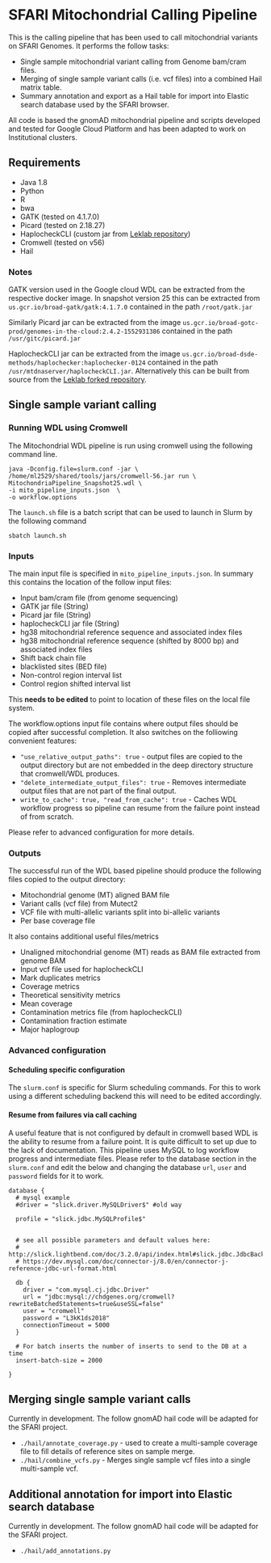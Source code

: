 # SFARI Mitochondrial Calling Pipeline
This is the calling pipeline that has been used to call mitochondrial variants on SFARI Genomes. It performs the follow tasks:
* Single sample mitochondrial variant calling from Genome bam/cram files.
* Merging of single sample variant calls (i.e. vcf files) into a combined Hail matrix table. 
* Summary annotation and export as a Hail table for import into Elastic search database used by the SFARI browser. 

All code is based the gnomAD mitochondrial pipeline and scripts developed and tested for Google Cloud Platform and has been adapted to work on Institutional clusters.

## Requirements

* Java 1.8
* Python
* R
* bwa
* GATK (tested on 4.1.7.0)
* Picard (tested on 2.18.27)
* HaplocheckCLI (custom jar from [Leklab repository](https://github.com/leklab/haplocheckCLI))
* Cromwell (tested on v56)
* Hail

### Notes
GATK version used in the Google cloud WDL can be extracted from the respective docker image. In snapshot version 25 this can be extracted from `us.gcr.io/broad-gatk/gatk:4.1.7.0` contained in the path `/root/gatk.jar`  


Similarly Picard jar can be extracted from the image `us.gcr.io/broad-gotc-prod/genomes-in-the-cloud:2.4.2-1552931386` contained in the path `/usr/gitc/picard.jar`  
  

HaplocheckCLI jar can be extracted from the image `us.gcr.io/broad-dsde-methods/haplochecker:haplochecker-0124` contained in the path `/usr/mtdnaserver/haplocheckCLI.jar`. Alternatively this can be built from source from the [Leklab forked repository](https://github.com/leklab/haplocheckCLI).  


## Single sample variant calling

### Running WDL using Cromwell
The Mitochondrial WDL pipeline is run using cromwell using the following command line.
```
java -Dconfig.file=slurm.conf -jar \
/home/ml2529/shared/tools/jars/cromwell-56.jar run \
MitochondriaPipeline_Snapshot25.wdl \
-i mito_pipeline_inputs.json  \
-o workflow.options

```

The `launch.sh` file is a batch script that can be used to launch in Slurm by the following command  
```
sbatch launch.sh
```

### Inputs
The main input file is specified in `mito_pipeline_inputs.json`. In summary this contains the location of the follow input files:
* Input bam/cram file (from genome sequencing)
* GATK jar file (String)
* Picard jar file (String)
* haplocheckCLI jar file (String)
* hg38 mitochondrial reference sequence and associated index files
* hg38 mitochondrial reference sequence (shifted by 8000 bp) and associated index files
* Shift back chain file
* blacklisted sites (BED file)
* Non-control region interval list
* Control region shifted interval list

This **needs to be edited** to point to location of these files on the local file system.  


The workflow.options input file contains where output files should be copied after successful completion. It also switches on the folliowing convenient features:
* `"use_relative_output_paths": true` - output files are copied to the output directory but are not embedded in the deep directory structure that cromwell/WDL produces.
* `"delete_intermediate_output_files": true` - Removes intermediate output files that are not part of the final output.
* `write_to_cache": true, "read_from_cache": true` - Caches WDL workflow progress so pipeline can resume from the failure point instead of from scratch.  

Please refer to advanced configuration for more details.

### Outputs
The successful run of the WDL based pipeline should produce the following files copied to the output directory:
* Mitochondrial genome (MT) aligned BAM file
* Variant calls (vcf file) from Mutect2 
* VCF file with multi-allelic variants split into bi-allelic variants
* Per base coverage file

It also contains additional useful files/metrics
* Unaligned mitochondrial genome (MT) reads as BAM file extracted from genome BAM
* Input vcf file used for haplocheckCLI
* Mark duplicates metrics
* Coverage metrics
* Theoretical sensitivity metrics
* Mean coverage
* Contamination metrics file (from haplocheckCLI)
* Contamination fraction estimate
* Major haplogroup

### Advanced configuration

#### Scheduling specific configuration
The `slurm.conf` is specific for Slurm scheduling commands. For this to work using a different scheduling backend this will need to be edited accordingly.

#### Resume from failures via call caching
A useful feature that is not configured by default in cromwell based WDL is the ability to resume from a failure point. It is quite difficult to set up due to the lack of documentation. This pipeline uses MySQL to log workflow progress and intermediate files. Please refer to the database section in the `slurm.conf` and edit the below and changing the database `url`, `user` and `password` fields for it to work.

```
database {
  # mysql example
  #driver = "slick.driver.MySQLDriver$" #old way

  profile = "slick.jdbc.MySQLProfile$"


  # see all possible parameters and default values here:
  # http://slick.lightbend.com/doc/3.2.0/api/index.html#slick.jdbc.JdbcBackend$DatabaseFactoryDef@forConfig(String,Config,Driver):Database
  # https://dev.mysql.com/doc/connector-j/8.0/en/connector-j-reference-jdbc-url-format.html

  db {
    driver = "com.mysql.cj.jdbc.Driver"
    url = "jdbc:mysql://chdgenes.org/cromwell?rewriteBatchedStatements=true&useSSL=false"
    user = "cromwell"
    password = "L3kK1ds2018"
    connectionTimeout = 5000
  }

  # For batch inserts the number of inserts to send to the DB at a time
  insert-batch-size = 2000

}
```


## Merging single sample variant calls
Currently in development. The follow gnomAD hail code will be adapted for the SFARI project.
* `./hail/annotate_coverage.py` - used to create a multi-sample coverage file to fill details of reference sites on sample merge.
* `./hail/combine_vcfs.py` - Merges single sample vcf files into a single multi-sample vcf.

## Additional annotation for import into Elastic search database
Currently in development. The follow gnomAD hail code will be adapted for the SFARI project.
* `./hail/add_annotations.py`




